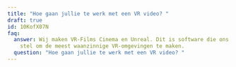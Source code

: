 ```yaml
---
title: "Hoe gaan jullie te werk met een VR video? "
draft: true
id: 10KofX07N
faq:
  answer: Wij maken VR-Films Cinema en Unreal. Dit is software die ons in staat
    stel om de meest waanzinnige VR-omgevingen te maken.
  question: "Hoe gaan jullie te werk met een VR video? "
---
```

